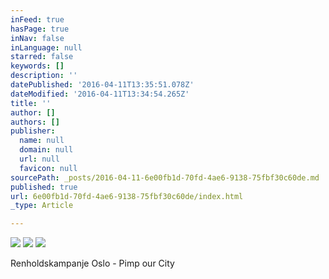 ```yaml
---
inFeed: true
hasPage: true
inNav: false
inLanguage: null
starred: false
keywords: []
description: ''
datePublished: '2016-04-11T13:35:51.078Z'
dateModified: '2016-04-11T13:34:54.265Z'
title: ''
author: []
authors: []
publisher:
  name: null
  domain: null
  url: null
  favicon: null
sourcePath: _posts/2016-04-11-6e00fb1d-70fd-4ae6-9138-75fbf30c60de.md
published: true
url: 6e00fb1d-70fd-4ae6-9138-75fbf30c60de/index.html
_type: Article

---
```

![](https://the-grid-user-content.s3-us-west-2.amazonaws.com/e61bd596-3a09-49fa-938a-8113f8f4896d.jpg)
![](https://the-grid-user-content.s3-us-west-2.amazonaws.com/293f1998-e585-460e-9c1f-a757307776ac.jpg)
![](https://the-grid-user-content.s3-us-west-2.amazonaws.com/7a4d726e-13d9-42e6-8796-d31c61fc2f14.jpg)

Renholdskampanje Oslo - Pimp our City